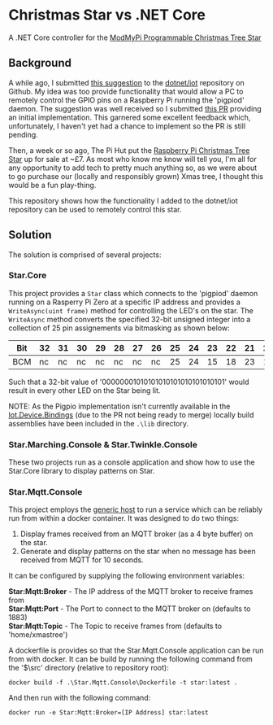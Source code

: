 ﻿# Christmas Star vs .NET Core

A .NET Core controller for the [ModMyPi Programmable Christmas Tree Star](https://github.com/modmypi/Programmable-Christmas-Star)

## Background

A while ago, I submitted [this suggestion](https://github.com/dotnet/iot/issues/771) to the [dotnet/iot](https://github.com/dotnet/iot) repository on Github. My idea was too provide functionality that would allow a PC to remotely control the GPIO pins on a Raspberry Pi running the 'pigpiod' daemon. The suggestion was well received so I submitted [this PR](https://github.com/dotnet/iot/pull/875) providing an initial implementation. This garnered some excellent feedback which, unfortunately, I haven't yet had a chance to implement so the PR is still pending.

Then, a week or so ago, The Pi Hut put the [Raspberry Pi Christmas Tree Star](https://thepihut.com/products/raspberry-pi-christmas-tree-star) up for sale at ~£7. As most who know me know will tell you, I'm all for any opportunity to add tech to pretty much anything so, as we were about to go purchase our (locally and responsibly grown) Xmas tree, I thought this would be a fun play-thing.

This repository shows how the functionality I added to the dotnet/iot repository can be used to remotely control this star.

## Solution

The solution is comprised of several projects:

### Star.Core

This project provides a `Star` class which connects to the 'pigpiod' daemon running on a Rasperry Pi Zero at a specific IP address and provides a `WriteAsync(uint frame)` method for controlling the LED's on the star. The `WriteAsync` method converts the specified 32-bit unsigned integer into a collection of 25 pin assignements via bitmasking as shown below:

|Bit|32|31|30|29|28|27|26|25|24|23|22|21|20|19|18|17|16|15|14|13|12|11|10|9 |8 |7 |6 |5 |4 |3 |2 |1 |
|---|--|--|--|--|--|--|--|--|--|--|--|--|--|--|--|--|--|--|--|--|--|--|--|--|--|--|--|--|--|--|--|--|
|BCM|nc|nc|nc|nc|nc|nc|nc|25|24|15|18|23|14|3 |4 |17|27|22|10|9 |11|5 |6 |13|19|26|16|20|21|12|7 |8 |

Such that a 32-bit value of '00000001010101010101010101010101' would result in every other LED on the Star being lit.

NOTE: As the Pigpio implementation isn't currently available in the [Iot.Device.Bindings](https://www.nuget.org/packages/Iot.Device.Bindings/) (due to the PR not being ready to merge) locally build assemblies have been included in the `.\lib` directory.

### Star.Marching.Console & Star.Twinkle.Console

These two projects run as a console application and show how to use the Star.Core library to display patterns on Star.

### Star.Mqtt.Console

This project employs the [generic host](https://www.nuget.org/packages/Microsoft.Extensions.Hosting/) to run a service which can be reliably run from within a docker container. It was designed to do two things:

1. Display frames received from an MQTT broker (as a 4 byte buffer) on the star.
2. Generate and display patterns on the star when no message has been received from MQTT for 10 seconds.

It can be configured by supplying the following environment variables:

**Star:Mqtt:Broker** - The IP address of the MQTT broker to receive frames from  
**Star:Mqtt:Port** - The Port to connect to the MQTT broker on (defaults to 1883)  
**Star:Mqtt:Topic** - The Topic to receive frames from (defaults to 'home/xmastree')

A dockerfile is provides so that the Star.Mqtt.Console application can be run from with docker. It can be build by running the following command from the '$\src' directory (relative to repository root):

```
docker build -f .\Star.Mqtt.Console\Dockerfile -t star:latest .
```

And then run with the following command:

```
docker run -e Star:Mqtt:Broker=[IP Address] star:latest
```